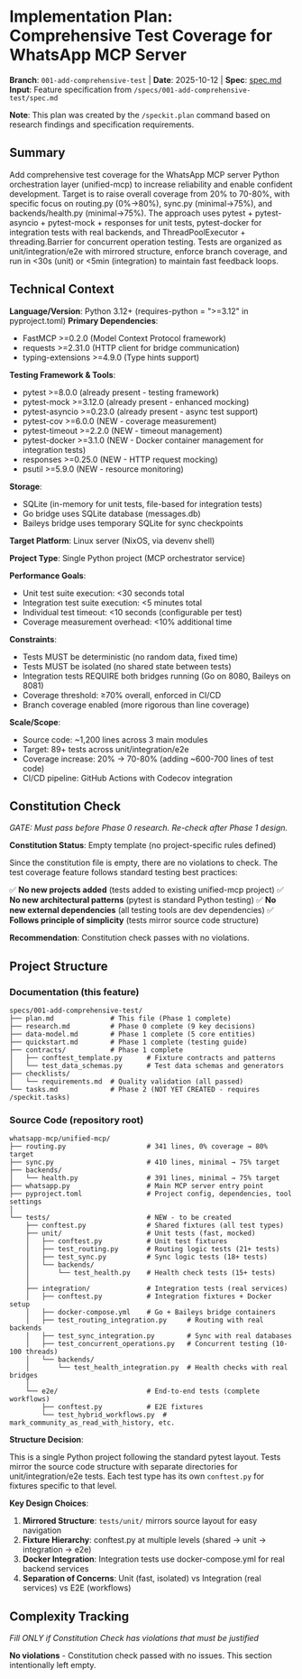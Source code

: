 # Implementation Plan: Comprehensive Test Coverage for WhatsApp MCP Server

**Branch**: `001-add-comprehensive-test` | **Date**: 2025-10-12 | **Spec**: [spec.md](./spec.md)
**Input**: Feature specification from `/specs/001-add-comprehensive-test/spec.md`

**Note**: This plan was created by the `/speckit.plan` command based on research findings and specification requirements.

## Summary

Add comprehensive test coverage for the WhatsApp MCP server Python orchestration layer (unified-mcp) to increase reliability and enable confident development. Target is to raise overall coverage from 20% to 70-80%, with specific focus on routing.py (0%→80%), sync.py (minimal→75%), and backends/health.py (minimal→75%). The approach uses pytest + pytest-asyncio + pytest-mock + responses for unit tests, pytest-docker for integration tests with real backends, and ThreadPoolExecutor + threading.Barrier for concurrent operation testing. Tests are organized as unit/integration/e2e with mirrored structure, enforce branch coverage, and run in <30s (unit) or <5min (integration) to maintain fast feedback loops.

## Technical Context

**Language/Version**: Python 3.12+ (requires-python = ">=3.12" in pyproject.toml)
**Primary Dependencies**:
- FastMCP >=0.2.0 (Model Context Protocol framework)
- requests >=2.31.0 (HTTP client for bridge communication)
- typing-extensions >=4.9.0 (Type hints support)

**Testing Framework & Tools**:
- pytest >=8.0.0 (already present - testing framework)
- pytest-mock >=3.12.0 (already present - enhanced mocking)
- pytest-asyncio >=0.23.0 (already present - async test support)
- pytest-cov >=6.0.0 (NEW - coverage measurement)
- pytest-timeout >=2.2.0 (NEW - timeout management)
- pytest-docker >=3.1.0 (NEW - Docker container management for integration tests)
- responses >=0.25.0 (NEW - HTTP request mocking)
- psutil >=5.9.0 (NEW - resource monitoring)

**Storage**:
- SQLite (in-memory for unit tests, file-based for integration tests)
- Go bridge uses SQLite database (messages.db)
- Baileys bridge uses temporary SQLite for sync checkpoints

**Target Platform**: Linux server (NixOS, via devenv shell)

**Project Type**: Single Python project (MCP orchestrator service)

**Performance Goals**:
- Unit test suite execution: <30 seconds total
- Integration test suite execution: <5 minutes total
- Individual test timeout: <10 seconds (configurable per test)
- Coverage measurement overhead: <10% additional time

**Constraints**:
- Tests MUST be deterministic (no random data, fixed time)
- Tests MUST be isolated (no shared state between tests)
- Integration tests REQUIRE both bridges running (Go on 8080, Baileys on 8081)
- Coverage threshold: ≥70% overall, enforced in CI/CD
- Branch coverage enabled (more rigorous than line coverage)

**Scale/Scope**:
- Source code: ~1,200 lines across 3 main modules
- Target: 89+ tests across unit/integration/e2e
- Coverage increase: 20% → 70-80% (adding ~600-700 lines of test code)
- CI/CD pipeline: GitHub Actions with Codecov integration

## Constitution Check

*GATE: Must pass before Phase 0 research. Re-check after Phase 1 design.*

**Constitution Status**: Empty template (no project-specific rules defined)

Since the constitution file is empty, there are no violations to check. The test coverage feature follows standard testing best practices:

✅ **No new projects added** (tests added to existing unified-mcp project)
✅ **No new architectural patterns** (pytest is standard Python testing)
✅ **No new external dependencies** (all testing tools are dev dependencies)
✅ **Follows principle of simplicity** (tests mirror source code structure)

**Recommendation**: Constitution check passes with no violations.

## Project Structure

### Documentation (this feature)

```
specs/001-add-comprehensive-test/
├── plan.md              # This file (Phase 1 complete)
├── research.md          # Phase 0 complete (9 key decisions)
├── data-model.md        # Phase 1 complete (5 core entities)
├── quickstart.md        # Phase 1 complete (testing guide)
├── contracts/           # Phase 1 complete
│   ├── conftest_template.py      # Fixture contracts and patterns
│   └── test_data_schemas.py      # Test data schemas and generators
├── checklists/
│   └── requirements.md  # Quality validation (all passed)
└── tasks.md             # Phase 2 (NOT YET CREATED - requires /speckit.tasks)
```

### Source Code (repository root)

```
whatsapp-mcp/unified-mcp/
├── routing.py                    # 341 lines, 0% coverage → 80% target
├── sync.py                       # 410 lines, minimal → 75% target
├── backends/
│   └── health.py                 # 391 lines, minimal → 75% target
├── whatsapp.py                   # Main MCP server entry point
├── pyproject.toml                # Project config, dependencies, tool settings
│
└── tests/                        # NEW - to be created
    ├── conftest.py               # Shared fixtures (all test types)
    ├── unit/                     # Unit tests (fast, mocked)
    │   ├── conftest.py           # Unit test fixtures
    │   ├── test_routing.py       # Routing logic tests (21+ tests)
    │   ├── test_sync.py          # Sync logic tests (18+ tests)
    │   └── backends/
    │       └── test_health.py    # Health check tests (15+ tests)
    │
    ├── integration/              # Integration tests (real services)
    │   ├── conftest.py           # Integration fixtures + Docker setup
    │   ├── docker-compose.yml    # Go + Baileys bridge containers
    │   ├── test_routing_integration.py     # Routing with real backends
    │   ├── test_sync_integration.py        # Sync with real databases
    │   ├── test_concurrent_operations.py   # Concurrent testing (10-100 threads)
    │   └── backends/
    │       └── test_health_integration.py  # Health checks with real bridges
    │
    └── e2e/                      # End-to-end tests (complete workflows)
        ├── conftest.py           # E2E fixtures
        └── test_hybrid_workflows.py  # mark_community_as_read_with_history, etc.
```

**Structure Decision**:

This is a single Python project following the standard pytest layout. Tests mirror the source code structure with separate directories for unit/integration/e2e tests. Each test type has its own `conftest.py` for fixtures specific to that level.

**Key Design Choices**:
1. **Mirrored Structure**: `tests/unit/` mirrors source layout for easy navigation
2. **Fixture Hierarchy**: conftest.py at multiple levels (shared → unit → integration → e2e)
3. **Docker Integration**: Integration tests use docker-compose.yml for real backend services
4. **Separation of Concerns**: Unit (fast, isolated) vs Integration (real services) vs E2E (workflows)

## Complexity Tracking

*Fill ONLY if Constitution Check has violations that must be justified*

**No violations** - Constitution check passed with no issues. This section intentionally left empty.
